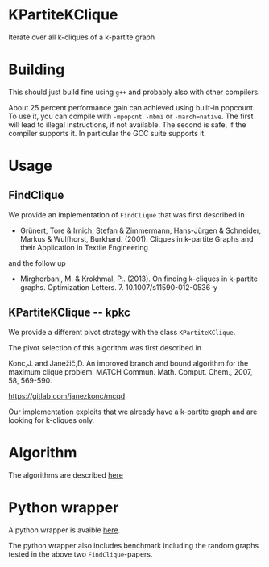 # KPartiteKClique
Iterate over all k-cliques of a k-partite graph

# Building

This should just build fine using `g++` and probably also with other compilers.

About 25 percent performance gain can achieved using built-in popcount.
To use it, you can compile with `-mpopcnt -mbmi` or `-march=native`.
The first will lead to illegal instructions, if not available.
The second is safe, if the compiler supports it.
In particular the GCC suite supports it.

# Usage

## FindClique

We provide an implementation of `FindClique` that was first described in

- Grünert, Tore & Irnich, Stefan & Zimmermann, Hans-Jürgen & Schneider, Markus & Wulfhorst, Burkhard. (2001). Cliques in k-partite Graphs and their Application in Textile Engineering

and the follow up

- Mirghorbani, M. & Krokhmal, P.. (2013). On finding k-cliques in k-partite graphs. Optimization Letters. 7. 10.1007/s11590-012-0536-y

## KPartiteKClique -- kpkc

We provide a different pivot strategy with the class `KPartiteKClique`.

The pivot selection of this algorithm was first described in

Konc,J. and Janežič,D. An improved branch and bound algorithm for the maximum clique problem. MATCH Commun. Math. Comput. Chem., 2007, 58, 569-590.

https://gitlab.com/janezkonc/mcqd

Our implementation exploits that we already have a k-partite graph and
are looking for k-cliques only.

# Algorithm

The algorithms are described [here](ALGORITHM.md)

# Python wrapper

A python wrapper is avaible [here](https://github.com/kliem/PyKPartiteKClique).

The python wrapper also includes benchmark including the random graphs
tested in the above two `FindClique`-papers.
